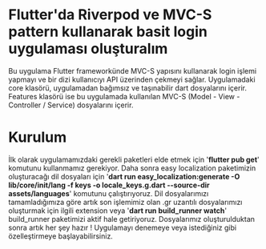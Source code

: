 # Flutter'da Riverpod ve MVC-S pattern kullanarak basit login uygulaması oluşturalım

Bu uygulama Flutter frameworkünde MVC-S yapısını kullanarak login işlemi yapmayı ve bir dizi kullanıcıyı API üzerinden çekmeyi sağlar. Uygulamadaki core klasörü, uygulamadan bağımsız ve taşınabilir dart dosyalarını içerir. Features klasörü ise bu uygulamada kullanılan MVC-S (Model - View - Controller / Service) dosyalarını içerir.


# Kurulum

İlk olarak uygulamamızdaki gerekli paketleri elde etmek için '**flutter pub get**' komutunu kullanmamız gerekiyor. Daha sonra easy localization paketimizin oluşturacağı dil dosyaları için '**dart  run  easy_localization:generate  -O  lib/core/init/lang  -f  keys  -o  locale_keys.g.dart  --source-dir  assets/languages**' komutunu çalıştırıyoruz. Dil dosyalarımızı tamamladığımıza göre artık son işlemimiz olan .gr uzantılı dosyalarımızı oluşturmak için ilgili extension veya '**dart  run  build_runner  watch**' build_runner paketimizi aktif hale getiriyoruz. Dosyalarımız oluşturulduktan sonra artık her şey hazır ! Uygulamayı denemeye veya istediğiniz gibi özelleştirmeye başlayabilirsiniz.
